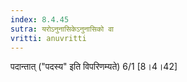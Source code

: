 ```yaml
---
index: 8.4.45
sutra: यरोऽनुनासिकेऽनुनासिको वा
vritti: anuvritti
---
```


पदान्तात् ("पदस्य" इति विपरिणम्यते) 6/1 [8।4।42]
